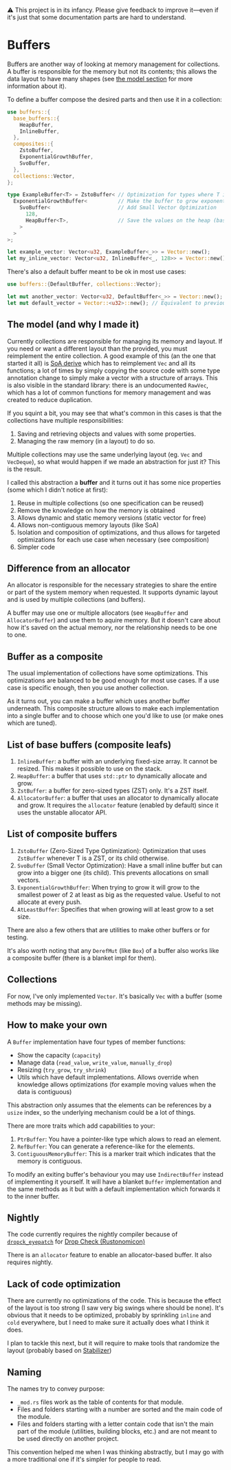 :warning: This project is in its infancy. Please give feedback to improve
it—even if it's just that some documentation parts are hard to understand.


# Buffers
Buffers are another way of looking at memory management for collections. A
buffer is responsible for the memory but not its contents; this allows the data
layout to have many shapes (see
[the model section](##the-model-and-why-i-made-it) for more information about
it).

To define a buffer compose the desired parts and then use it in a collection:
```rust
use buffers::{
  base_buffers::{
    HeapBuffer,
    InlineBuffer,
  },
  composites::{
    ZstoBuffer,
    ExponentialGrowthBuffer,
    SvoBuffer,
  },
  collections::Vector,
};

type ExampleBuffer<T> = ZstoBuffer< // Optimization for types where T is a Zero-Sized Type
  ExponentialGrowthBuffer<          // Make the buffer to grow exponentially
    SvoBuffer<                      // Add Small Vector Optimization
      128,
      HeapBuffer<T>,                // Save the values on the heap (base buffer)
    >
  >
>;

let example_vector: Vector<u32, ExampleBuffer<_>> = Vector::new();
let my_inline_vector: Vector<u32, InlineBuffer<_, 128>> = Vector::new();
```

There's also a default buffer meant to be ok in most use cases:
```rust
use buffers::{DefaultBuffer, collections::Vector};

let mut another_vector: Vector<u32, DefaultBuffer<_>> = Vector::new();
let mut default_vector = Vector::<u32>::new(); // Equivalent to previous line
```

## The model (and why I made it)
Currently collections are responsible for managing its memory and layout. If you
need or want a different layout than the provided, you must reimplement the
entire collection. A good example of this (an the one that started it all) is
[SoA derive](https://github.com/lumol-org/soa-derive) which has to reimplement
`Vec` and all its functions; a lot of times by simply copying the source code
with some type annotation change to simply make a vector with a structure of
arrays. This is also visible in the standard library: there is an undocumented
`RawVec`, which has a lot of common functions for memory management and was
created to reduce duplication.

If you squint a bit, you may see that what's common in this cases is that the
collections have multiple responsibilities:
  1. Saving and retrieving objects and values with some properties.
  2. Managing the raw memory (in a layout) to do so.

Multiple collections may use the same underlying layout (eg. `Vec` and
`VecDeque`), so what would happen if we made an abstraction for just it? This
is the result.

I called this abstraction a **buffer** and it turns out it has some nice
properties (some which I didn't notice at first):
  1. Reuse in multiple collections (so one specification can be reused)
  1. Remove the knowledge on how the memory is obtained
  1. Allows dynamic and static memory versions (static vector for free)
  1. Allows non-contiguous memory layouts (like SoA)
  1. Isolation and composition of optimizations, and thus allows for targeted
  optimizations for each use case when necessary (see composition)
  1. Simpler code


## Difference from an allocator
An allocator is responsible for the necessary strategies to share the entire or
part of the system memory when requested. It supports dynamic layout and is used
by multiple collections (and buffers).

A buffer may use one or multiple allocators (see `HeapBuffer` and
`AllocatorBuffer`) and use them to aquire memory. But it doesn't care about how
it's saved on the actual memory, nor the relationship needs to be one to one.


## Buffer as a composite
The usual implementation of collections have some optimizations. This
optimizations are balanced to be good enough for most use cases. If a use case
is specific enough, then you use another collection.

As it turns out, you can make a buffer which uses another buffer underneath.
This composite structure allows to make each implementation into a single buffer
and to choose which one you'd like to use (or make ones which are tuned).


## List of base buffers (composite leafs)
  1. `InlineBuffer`: a buffer with an underlying fixed-size array. It cannot be
  resized. This makes it possible to use on the stack.
  2. `HeapBuffer`: a buffer that uses `std::ptr` to dynamically allocate and
  grow.
  3. `ZstBuffer`: a buffer for zero-sized types (ZST) only. It's a ZST itself.
  4. `AllocatorBuffer`: a buffer that uses an allocator to dynamically allocate
  and grow. It requires the `allocator` feature (enabled by default) since it
  uses the unstable allocator API.


## List of composite buffers
  1. `ZstoBuffer` (Zero-Sized Type Optimization): Optimization that uses
  `ZstBuffer` whenever T is a ZST, or its child otherwise.
  2. `SvoBuffer` (Small Vector Optimization): Have a small inline buffer but can
  grow into a bigger one (its child). This prevents allocations on small
  vectors.
  3. `ExponentialGrowthBuffer`: When trying to grow it will grow to the smallest
  power of 2 at least as big as the requested value. Useful to not allocate at
  every push.
  4. `AtLeastBuffer`: Specifies that when growing will at least grow to a set
  size.

There are also a few others that are utilities to make other buffers or for
testing.

It's also worth noting that any `DerefMut` (like `Box`) of a buffer also works
like a composite buffer (there is a blanket impl for them).


## Collections
For now, I've only implemented `Vector`. It's basically `Vec` with a buffer
(some methods may be missing).


## How to make your own
A `Buffer` implementation have four types of member functions:
  - Show the capacity (`capacity`)
  - Manage data (`read_value`, `write_value`, `manually_drop`)
  - Resizing (`try_grow`, `try_shrink`)
  - Utils which have default implementations. Allows override when knowledge
  allows optimizations (for example moving values when the data is contiguous)

This abstraction only assumes that the elements can be references by a `usize`
index, so the underlying mechanism could be a lot of things.

There are more traits which add capabilities to your:
  1. `PtrBuffer`: You have a pointer-like type which alows to read an element.
  1. `RefBuffer`: You can generate a reference-like for the elements.
  1. `ContiguousMemoryBuffer`: This is a marker trait which indicates that the
  memory is contiguous.

To modify an exiting buffer's behaviour you may use `IndirectBuffer` instead
of implementing it yourself. It will have a blanket `Buffer` implementation and
the same methods as it but with a default implementation which forwards it to
the inner buffer.


## Nightly
The code currently requires the nightly compiler because of
[`dropck_eyepatch`](https://github.com/rust-lang/rust/issues/34761)
for [Drop Check (Rustonomicon)](https://doc.rust-lang.org/nomicon/dropck.html)

There is an `allocator` feature to enable an allocator-based buffer. It also
requires nightly.


## Lack of code optimization
There are currently no optimizations of the code. This is because the effect of
the layout is too strong (I saw very big swings where should be none). It's
obvious that it needs to be optimized, probably by sprinkling `inline` and
`cold` everywhere, but I need to make sure it actually does what I think it does.

I plan to tackle this next, but it will require to make tools that randomize
the layout (probably based on [Stabilizer](https://github.com/ccurtsinger/stabilizer))

## Naming
The names try to convey purpose:
  * `_mod.rs` files work as the table of contents for that module.
  * Files and folders starting with a number are sorted and the main code of the
  module.
  * Files and folders starting with a letter contain code that isn't the main
  part of the module (utilities, building blocks, etc.) and are not meant to be
  used directly on another project.

This convention helped me when I was thinking abstractly, but I may go with a
more traditional one if it's simpler for people to read.

